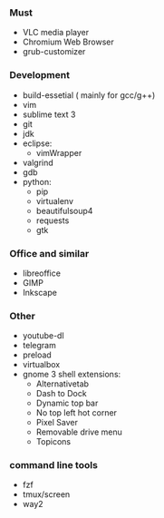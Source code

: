 ### Must
* VLC media player
* Chromium Web Browser
* grub-customizer

### Development
* build-essetial ( mainly for gcc/g++)
* vim
* sublime text 3
* git
* jdk
* eclipse:
	* vimWrapper
* valgrind
* gdb
* python:
	* pip
	* virtualenv
	* beautifulsoup4
	* requests
	* gtk

### Office and similar
* libreoffice
* GIMP
* Inkscape

### Other
* youtube-dl
* telegram
* preload
* virtualbox
* gnome 3 shell extensions:
	* Alternativetab
	* Dash to Dock
	* Dynamic top bar
	* No top left hot corner
	* Pixel Saver
	* Removable drive menu
	* Topicons

### command line tools
* fzf
* tmux/screen
* way2